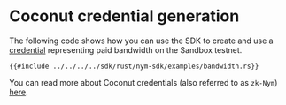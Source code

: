 # Coconut credential generation
The following code shows how you can use the SDK to create and use a [credential](../../bandwidth-credentials.md) representing paid bandwidth on the Sandbox testnet.

```rust,noplayground
{{#include ../../../../sdk/rust/nym-sdk/examples/bandwidth.rs}}
```

You can read more about Coconut credentials (also referred to as `zk-Nym`) [here](../../coconut.md).

